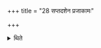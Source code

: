 +++
title = "28 सप्तदशेन प्रजाकामः"

+++

<details><summary>थिते</summary>

सप्तदशेन प्रजाकामः २८
</details>

